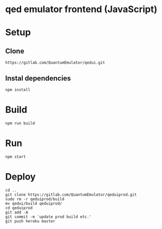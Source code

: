 # qed emulator frontend (JavaScript)

# Setup

## Clone

```
https://gitlab.com/QuantumEmulator/qedui.git
```

## Instal dependencies

```
npm install
```

# Build

```
npm run build
```

# Run

```
npm start
```

# Deploy

```
cd ..
git clone https://gitlab.com/QuantumEmulator/qeduiprod.git
sudo rm -r qeduiprod/build
mv qedui/build qeduiprod/
cd qeduiprod
git add -A
git commit -m 'update prod build etc.'
git push heroku master
```
